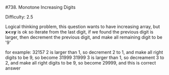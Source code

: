 #738. Monotone Increasing Digits

Difficulty: 2.5

Logical thinking problem, this question wants to have increasing array, but **x<=y** is ok
so iterate from the last digit, if we found the previous digit is larger, then decrement the previous digit, and make all remaining digit 
to be '9'

for example:
32157
2 is larger than 1, so decrement 2 to 1, and make all right digits to be 9, so become 31999
31999
3 is larger than 1, so decreament 3 to 2, and make all right digits to be 9, so become 29999, and this is correct answer

